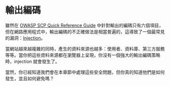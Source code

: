 輸出編碼
===============

雖然在 [OWASP SCP Quick Reference Guide][1] 中針對輸出的編碼只有六個項目，但在網路應用程式中，輸出編碼的不正確做法是相當普遍的，這導致了一個最常見的漏洞：[Injection][2]。

當網站越來越複雜的同時，產生的資料來源也越多：使用者、資料庫、第三方服務等等。當你把這些資料來源都在瀏覽器上呈現，你沒有一個強大的輸出編碼策略時，injection 就會發生了。

當然，你已經知道我們會在本章節中處理這些安全問題，但你真的知道他們是如何發生，並且如何避免嗎？

[1]: https://www.owasp.org/images/0/08/OWASP_SCP_Quick_Reference_Guide_v2.pdf
[2]: https://www.owasp.org/index.php/Top_10_2013-A1-Injection
